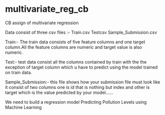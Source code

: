 # multivariate_reg_cb
CB assign of multivariate regression

Data consist of three csv files :-
Train.csv
Testcsv
Sample_Submission.csv

Train:- The train data consists of five feature columns and one target column.All the feature columns are numeric and target value is also numeric.

Test:- test data consist all the columns contained by train with the the exception of target column which u have to predict using the model trained on train data.

Sample_Submission:- this file shows how your submission file must look like it consist of two columns one is id that is nothing but index and other is target which is the value predicted by your model......

We need to build a regression model Predicting Pollution Levels using Machine Learning
